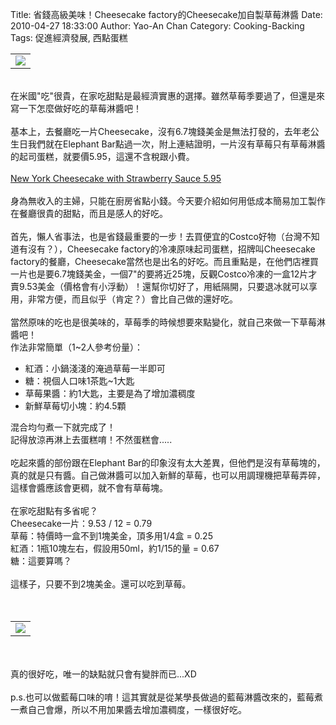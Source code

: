 Title: 省錢高級美味！Cheesecake factory的Cheesecake加自製草莓淋醬
Date: 2010-04-27 18:33:00
Author: Yao-An Chan
Category: Cooking-Backing
Tags: 促進經濟發展, 西點蛋糕


<div class='post'>
<center><table style="width: auto;"><tbody><tr><td><a href="http://picasaweb.google.com/lh/photo/tMtSBbEZ28aG0x3kKdNc5g?feat=embedwebsite"><img src="http://lh3.ggpht.com/_mvtDPM7iODU/S6giJrOM7-I/AAAAAAAAGpY/Sf_Y68TKmMw/s400/YAN_7727.JPG" /></a></td></tr></tbody></table></center><br />在米國"吃"很貴，在家吃甜點是最經濟實惠的選擇。雖然草莓季要過了，但還是來寫一下怎麼做好吃的草莓淋醬吧！<br /><br /><div style="margin-bottom: 0px; margin-left: 0px; margin-right: 0px; margin-top: 0px;">基本上，去餐廳吃一片Cheesecake，沒有6.7塊錢美金是無法打發的，去年老公生日我們就在Elephant Bar點過一次，附上連結證明，一片沒有草莓只有草莓淋醬的起司蛋糕，就要價5.95，這還不含稅跟小費。</div><br /><a href="http://www.elephantbar.com/Menu/Menu.aspx">New York Cheesecake with Strawberry Sauce 5.95</a><br /><br /><div style="margin-bottom: 0px; margin-left: 0px; margin-right: 0px; margin-top: 0px;">身為無收入的主婦，只能在廚房省點小錢。今天要介紹如何用低成本簡易加工製作在餐廳很貴的甜點，而且是感人的好吃。</div><div style="margin-bottom: 0px; margin-left: 0px; margin-right: 0px; margin-top: 0px;"><br /></div><div style="margin-bottom: 0px; margin-left: 0px; margin-right: 0px; margin-top: 0px;">首先，懶人省事法，也是省錢最重要的一步！去買便宜的Costco好物（台灣不知道有沒有？），Cheesecake factory的冷凍原味起司蛋糕，招牌叫Cheesecake factory的餐廳，Cheesecake當然也是出名的好吃。而且重點是，在他們店裡買一片也是要6.7塊錢美金，一個7"的要將近25塊，反觀Costco冷凍的一盒12片才賣9.53美金（價格會有小浮動）！還幫你切好了，用紙隔開，只要退冰就可以享用，非常方便，而且似乎（肯定？）會比自己做的還好吃。</div><div style="margin-bottom: 0px; margin-left: 0px; margin-right: 0px; margin-top: 0px;"><br /></div><div style="margin-bottom: 0px; margin-left: 0px; margin-right: 0px; margin-top: 0px;">當然原味的吃也是很美味的，草莓季的時候想要來點變化，就自己來做一下草莓淋醬吧！</div><div style="margin-bottom: 0px; margin-left: 0px; margin-right: 0px; margin-top: 0px;">作法非常簡單（1~2人參考份量）：</div><div style="margin-bottom: 0px; margin-left: 0px; margin-right: 0px; margin-top: 0px;"></div><ul><li>紅酒：小鍋淺淺的淹過草莓一半即可</li><li>糖：視個人口味1茶匙~1大匙</li><li>草莓果醬：約1大匙，主要是為了增加濃稠度</li><li>新鮮草莓切小塊：約4.5顆</li></ul><div style="margin-bottom: 0px; margin-left: 0px; margin-right: 0px; margin-top: 0px;">混合均勻煮一下就完成了！</div><div style="margin-bottom: 0px; margin-left: 0px; margin-right: 0px; margin-top: 0px;">記得放涼再淋上去蛋糕唷！不然蛋糕會.....</div><div style="margin-bottom: 0px; margin-left: 0px; margin-right: 0px; margin-top: 0px;"><br /></div><div style="margin-bottom: 0px; margin-left: 0px; margin-right: 0px; margin-top: 0px;">吃起來醬的部份跟在Elephant Bar的印象沒有太大差異，但他們是沒有草莓塊的，真的就是只有醬。自己做淋醬可以加入新鮮的草莓，也可以用調理機把草莓弄碎，這樣會醬應該會更稠，就不會有草莓塊。</div><div style="margin-bottom: 0px; margin-left: 0px; margin-right: 0px; margin-top: 0px;"><br /></div><div style="margin-bottom: 0px; margin-left: 0px; margin-right: 0px; margin-top: 0px;">在家吃甜點有多省呢？</div><div style="margin-bottom: 0px; margin-left: 0px; margin-right: 0px; margin-top: 0px;">Cheesecake一片：9.53 / 12 = 0.79</div><div style="margin-bottom: 0px; margin-left: 0px; margin-right: 0px; margin-top: 0px;">草莓：特價時一盒不到1塊美金，頂多用1/4盒 = 0.25</div><div style="margin-bottom: 0px; margin-left: 0px; margin-right: 0px; margin-top: 0px;">紅酒：1瓶10塊左右，假設用50ml，約1/15的量 = 0.67</div><div style="margin-bottom: 0px; margin-left: 0px; margin-right: 0px; margin-top: 0px;">糖：這要算嗎？</div><div style="margin-bottom: 0px; margin-left: 0px; margin-right: 0px; margin-top: 0px;"><br /></div><div style="margin-bottom: 0px; margin-left: 0px; margin-right: 0px; margin-top: 0px;">這樣子，只要不到2塊美金。還可以吃到草莓。<br /><br /></div><center> <br /><table style="width: auto;"><tbody><tr><td><a href="http://picasaweb.google.com/lh/photo/ek1U8JX-ix5Axzhki88Awg?feat=embedwebsite"><img src="http://lh6.ggpht.com/_mvtDPM7iODU/S6giM9Ky3jI/AAAAAAAAGpc/35FbUtan3Vs/s400/YAN_7704.JPG" /></a></td></tr></tbody></table><br /></center><br /><div style="margin-bottom: 0px; margin-left: 0px; margin-right: 0px; margin-top: 0px;">真的很好吃，唯一的缺點就只會有變胖而已...XD</div><div style="margin-bottom: 0px; margin-left: 0px; margin-right: 0px; margin-top: 0px;"><br /></div><div style="margin-bottom: 0px; margin-left: 0px; margin-right: 0px; margin-top: 0px;">p.s.也可以做藍莓口味的唷！這其實就是從某學長做過的藍莓淋醬改來的，藍莓煮一煮自己會爆，所以不用加果醬去增加濃稠度，一樣很好吃。</div></div>
